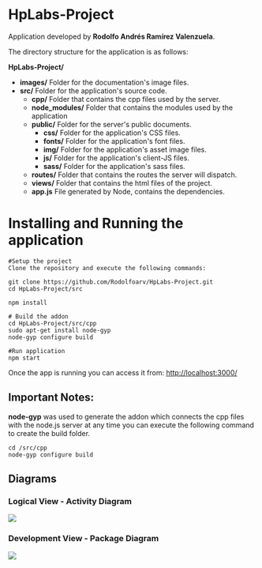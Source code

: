 # HpLabs-Project

Application developed by **Rodolfo Andrés Ramírez Valenzuela**.

The directory structure for the application is as follows:

**HpLabs-Project/**
- **images/**            Folder for the documentation's image files.
- **src/**               Folder for the application's source code.
  - **cpp/**           Folder that contains the cpp files used by the server.
  - **node_modules/**    Folder that contains the modules used by the application
  - **public/**          Folder for the server's public documents.
    - **css/**           Folder for the application's CSS files.
    - **fonts/**         Folder for the application's font files.
    - **img/**           Folder for the application's asset image files.
    - **js/**            Folder for the application's client-JS files.
    - **sass/**          Folder for the application's sass files.
  - **routes/**          Folder that contains the routes the server will dispatch.
  - **views/**           Folder that contains the html files of the project.
  - **app.js**           File generated by Node, contains the dependencies.

# Installing and Running the application

    #Setup the project
    Clone the repository and execute the following commands:

    git clone https://github.com/Rodolfoarv/HpLabs-Project.git
    cd HpLabs-Project/src

    npm install

    # Build the addon
    cd HpLabs-Project/src/cpp
    sudo apt-get install node-gyp
    node-gyp configure build

    #Run application
    npm start

Once the app is running you can access it from: <http://localhost:3000/>

## Important Notes:

**node-gyp** was used to generate the addon which connects the cpp files with the node.js server
at any time you can execute the following command to create the build folder.

    cd /src/cpp
    node-gyp configure build

## Diagrams

### Logical View - Activity Diagram
![](https://github.com/Rodolfoarv/HpLabs-Project/blob/master/images/hplabs_activityDiagram.png)

### Development View - Package Diagram
![](https://github.com/Rodolfoarv/HpLabs-Project/blob/master/images/hplabs_packageDiagram.png)
